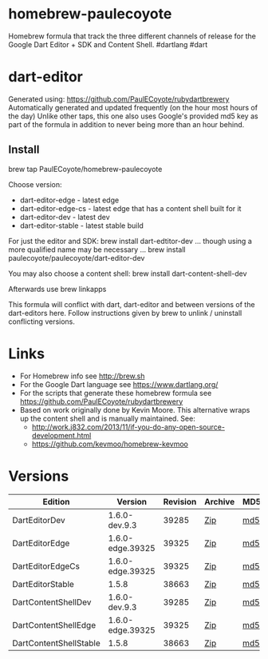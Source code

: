 homebrew-paulecoyote
====================

Homebrew formula that track the three different channels of release for the Google Dart Editor + SDK and Content Shell.  #dartlang #dart

dart-editor
===========

Generated using: https://github.com/PaulECoyote/rubydartbrewery
Automatically generated and updated frequently (on the hour most hours of the day)
Unlike other taps, this one also uses Google's provided md5 key as part of the formula in addition to never being more than an hour behind.

Install
-------
brew tap PaulECoyote/homebrew-paulecoyote

Choose version:
* dart-editor-edge - latest edge
* dart-editor-edge-cs - latest edge that has a content shell built for it
* dart-editor-dev - latest dev
* dart-editor-stable - latest stable build

For just the editor and SDK:
brew install dart-edtitor-dev
... though using a more qualified name may be necessary ...
brew install paulecoyote/paulecoyote/dart-editor-dev

You may also choose a content shell:
brew install dart-content-shell-dev

Afterwards use 
brew linkapps

This formula will conflict with dart, dart-editor and between versions of the dart-editors here.  Follow instructions given by brew to unlink / uninstall conflicting versions.

Links
=====
* For Homebrew info see http://brew.sh
* For the Google Dart language see https://www.dartlang.org/
* For the scripts that generate these homebrew formula see https://github.com/PaulECoyote/rubydartbrewery
* Based on work originally done by Kevin Moore. This alternative wraps up the content shell and is manually maintained.  See: 
    * http://work.j832.com/2013/11/if-you-do-any-open-source-development.html
    * https://github.com/kevmoo/homebrew-kevmoo

Versions
========
| Edition | Version | Revision | Archive | MD5 | Notes |
| ------- | ------- | -------- | ------- | --- | ----- |
| DartEditorDev | 1.6.0-dev.9.3 | 39285 | [Zip](https://storage.googleapis.com/dart-archive/channels/dev/release/39285/editor/darteditor-macos-x64.zip) | [md5](https://storage.googleapis.com/dart-archive/channels/dev/release/39285/editor/darteditor-macos-x64.zip.md5sum) | [Changes](https://storage.googleapis.com/dart-archive/channels/dev/release/latest/changelog.html) |
| DartEditorEdge | 1.6.0-edge.39325 | 39325 | [Zip](https://storage.googleapis.com/dart-archive/channels/be/raw/39325/editor/darteditor-macos-x64.zip) | [md5](https://storage.googleapis.com/dart-archive/channels/be/raw/39325/editor/darteditor-macos-x64.zip.md5sum) | - |
| DartEditorEdgeCs | 1.6.0-edge.39325 | 39325 | [Zip](https://storage.googleapis.com/dart-archive/channels/be/raw/39325/editor/darteditor-macos-x64.zip) | [md5](https://storage.googleapis.com/dart-archive/channels/be/raw/39325/editor/darteditor-macos-x64.zip.md5sum) | - |
| DartEditorStable | 1.5.8 | 38663 | [Zip](https://storage.googleapis.com/dart-archive/channels/stable/release/38663/editor/darteditor-macos-x64.zip) | [md5](https://storage.googleapis.com/dart-archive/channels/stable/release/38663/editor/darteditor-macos-x64.zip.md5sum) | [Changes](https://storage.googleapis.com/dart-archive/channels/stable/release/latest/changelog.html) |
| DartContentShellDev | 1.6.0-dev.9.3 | 39285 | [Zip](https://storage.googleapis.com/dart-archive/channels/dev/release/39285/dartium/content_shell-macos-ia32-release.zip) | [md5](https://storage.googleapis.com/dart-archive/channels/dev/release/39285/dartium/content_shell-macos-ia32-release.zip.md5sum) | - |
| DartContentShellEdge | 1.6.0-edge.39325 | 39325 | [Zip](https://storage.googleapis.com/dart-archive/channels/be/raw/39325/dartium/content_shell-macos-ia32-release.zip) | [md5](https://storage.googleapis.com/dart-archive/channels/be/raw/39325/dartium/content_shell-macos-ia32-release.zip.md5sum) | - |
| DartContentShellStable | 1.5.8 | 38663 | [Zip](https://storage.googleapis.com/dart-archive/channels/stable/release/38663/dartium/content_shell-macos-ia32-release.zip) | [md5](https://storage.googleapis.com/dart-archive/channels/stable/release/38663/dartium/content_shell-macos-ia32-release.zip.md5sum) | - |
